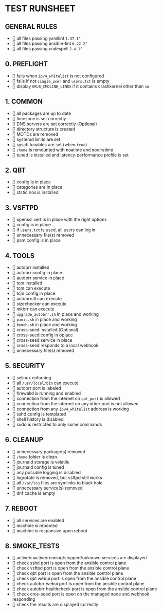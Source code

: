 # TEST RUNSHEET

## GENERAL RULES

- [] all files passing yamllint `1.37.1^`
- [] all files passing ansible-lint `6.22.2^`
- [] all files passing codespell `2.4.1^`

## 0. PREFLIGHT

- [] fails when `ipv4_whitelist` is not configured
- [] fails if not `single_user` and `users.txt` is empty
- [] display `GRUB_CMDLINE_LINUX` if it contains crashkernel other than `no`

## 1. COMMON

- [] all packages are up to date
- [] timezone is set correctly
- [] DNS servers are set correctly (Optional)
- [] directory structure is created
- [] MOTDs are removed
- [] systemd limits are set
- [] sysctl tunables are set (when `true`)
- [] `/home` is remounted with noatime and nodiratime
- [] tuned is installed and latency-performance profile is set

## 2. QBT

- [] config is in place
- [] categories are in place
- [] static nox is installed

## 3. VSFTPD

- [] openssl cert is in place with the right options
- [] config is in place
- [] if `users.txt` is used, all users can log in
- [] unnecessary file(s) removed
- [] pam config is in place

## 4. TOOLS

- [] autobrr installed
- [] autobrr config in place
- [] autobrr service in place
- [] tqm installed
- [] tqm can execute
- [] tqm config in place
- [] autobrrctl can execute
- [] sizechecker can execute
- [] mkbrr can execute
- [] `upgrade_autobrr.sh` in place and working
- [] `panic.sh` in place and working
- [] `bench.sh` in place and working
- [] cross-seed installed (Optional)
- [] cross-seed config in oplace
- [] cross-seed service in place
- [] cross-seed responds to a local webhook
- [] unnecessary file(s) removed

## 5. SECURITY

- [] selinux enforcing
- [] all `/usr/local/bin` can execute
- [] autobrr port is labeled
- [] firewalld is running and enabled
- [] connection from the internet on `qbt_port` is allowed
- [] connection from the internet on any other port is not allowed
- [] connection from any `ipv4_whitelist` address is working
- [] sshd config is templated
- [] shell history is disabled
- [] sudo is restricted to only some commands

## 6. CLEANUP

- [] unnecessary package(s) removed
- [] `/home` folder is clean
- [] journald storage is volatile
- [] journald config is tuned
- [] any possible logging is disabled
- [] logrotate is removed, but vsftpd still works
- [] all `/var/log` files are symlinks to black hole
- [] unnecessary service(s) removed
- [] dnf cache is empty

## 7. REBOOT

- [] all services are enabled
- [] machine is rebooted
- [] machine is responsive upon reboot

## 8. SMOKE_TESTS

- [] active/inactive/running/stopped/unknown services are displayed
- [] check sshd port is open from the ansible control plane
- [] check vsftpd port is open from the ansible control plane
- [] check qbt port is open from the ansible control plane
- [] check qbt webui port is open from the ansible control plane
- [] check autobrr webui port is open from the ansible control plane
- [] check autobrr healthcheck port is open from the ansible control plane
- [] check cros-seed port is open on the managed node and webhook responding
- [] check the results are displayed correctly
